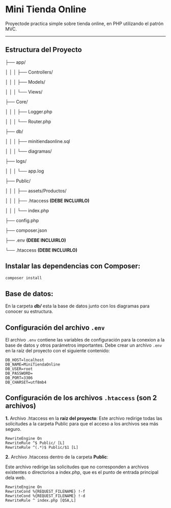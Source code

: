 # Mini Tienda Online

Proyectode practica simple sobre tienda online, en PHP utilizando el patrón MVC.

---

## Estructura del Proyecto

├── app/ 

│ │ │ ├── Controllers/

│ │ │ ├── Models/

│ │ │ └── Views/

├── Core/ 

│ │ │ ├── Logger.php

│ │ │ └── Router.php  

├── db/ 

│ │ │ ├── minitiendaonline.sql 

│ │ │ └── diagramas/

├── logs/

│ │ │ └── app.log 

├── Public/ 

│ │ │ ├── assets/Productos/

│ │ │ ├── .htaccess **(DEBE INCLUIRLO)**

│ │ │ └── index.php 

├── config.php 

├── composer.json 

├── .env **(DEBE INCLUIRLO)**

└── .htaccess **(DEBE INCLUIRLO)**


## Instalar las dependencias con Composer:
```bash
composer install
```

## Base de datos:
En la carpeta ***db/*** esta la base de datos junto con los diagramas para conocer su estructura.

## Configuración del archivo `.env`

El archivo `.env` contiene las variables de configuración para la conexion a la base de datos y otros parámetros importantes. Debe crear un archivo `.env` en la raíz del proyecto con el siguiente contenido:

```env
DB_HOST=localhost
DB_NAME=MiniTiendaOnline
DB_USER=root
DB_PASSWORD=
DB_PORT=3306
DB_CHARSET=utf8mb4
```

## Configuración de los archivos `.htaccess` (son 2 archivos)

**1.** Archivo .htaccess en la **raíz del proyecto**: Este archivo redirige todas las solicitudes a la carpeta Public para que el acceso a los archivos sea más seguro.

```htaccess
RewriteEngine On
RewriteRule ^$ Public/ [L]
RewriteRule ^(.*)$ Public/$1 [L]
```

**2.** Archivo .htaccess dentro de la carpeta **Public**:

Este archivo redirige las solicitudes que no corresponden a archivos existentes o directorios a index.php, que es el punto de entrada principal dela web.
```htaccess
RewriteEngine On
RewriteCond %{REQUEST_FILENAME} !-f
RewriteCond %{REQUEST_FILENAME} !-d
RewriteRule ^ index.php [QSA,L]
```
